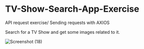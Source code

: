 # TV-Show-Search-App-Exercise
API request exercise/ Sending requests with AXIOS    


Search for a TV Show and get some images related to it.

![Screenshot (18)](https://user-images.githubusercontent.com/71195337/103096810-2b314f80-45d3-11eb-89cb-8bb0727f1896.png)

